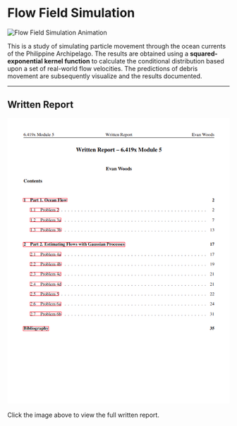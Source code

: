 # Flow Field Simulation

![Flow Field Simulation Animation](https://flow-field-simulation-gh-s3.s3.amazonaws.com/output.gif)

This is a study of simulating particle movement through the ocean currents of the Philippine Archipelago. 
The results are obtained using a **squared-exponential kernel function** to calculate the conditional distribution based upon a set of real-world flow velocities. 
The predictions of debris movement are subsequently visualize and the results documented.

---

## Written Report

[![written-report-toc](/imgs/written-report-toc-preview.png)](written_report/HW_Module5_Evan_Woods.pdf)

Click the image above to view the full written report.

